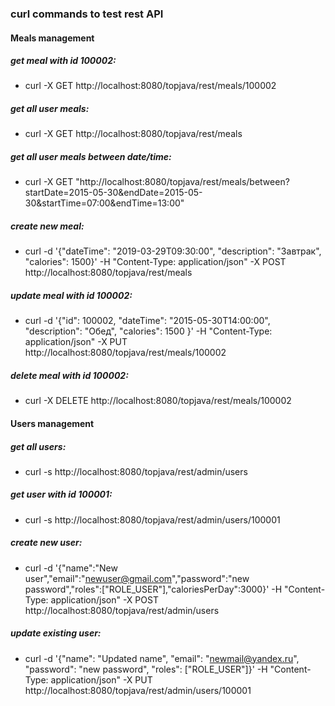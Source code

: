 ### curl commands to test rest API

#### Meals management

##### get meal with id 100002:

* curl -X GET http://localhost:8080/topjava/rest/meals/100002

##### get all user meals:

* curl -X GET http://localhost:8080/topjava/rest/meals

##### get all user meals between date/time:

* curl -X GET "http://localhost:8080/topjava/rest/meals/between?startDate=2015-05-30&endDate=2015-05-30&startTime=07:00&endTime=13:00"

##### create new meal:

* curl -d '{"dateTime": "2019-03-29T09:30:00", "description": "Завтрак", "calories": 1500}' -H "Content-Type: application/json" -X POST http://localhost:8080/topjava/rest/meals

##### update meal with id 100002:

* curl -d '{"id": 100002, "dateTime": "2015-05-30T14:00:00", "description": "Обед", "calories": 1500 }' -H "Content-Type: application/json" -X PUT http://localhost:8080/topjava/rest/meals/100002

##### delete meal with id 100002:

* curl -X DELETE http://localhost:8080/topjava/rest/meals/100002

#### Users management

##### get all users:

* curl -s http://localhost:8080/topjava/rest/admin/users

##### get user with id 100001:

* curl -s http://localhost:8080/topjava/rest/admin/users/100001

##### create new user:

* curl -d '{"name":"New user","email":"newuser@gmail.com","password":"new password","roles":["ROLE_USER"],"caloriesPerDay":3000}' -H "Content-Type: application/json" -X POST http://localhost:8080/topjava/rest/admin/users

##### update existing user:

* curl -d '{"name": "Updated name", "email": "newmail@yandex.ru", "password": "new password", "roles": ["ROLE_USER"]}' -H "Content-Type: application/json" -X PUT http://localhost:8080/topjava/rest/admin/users/100001


